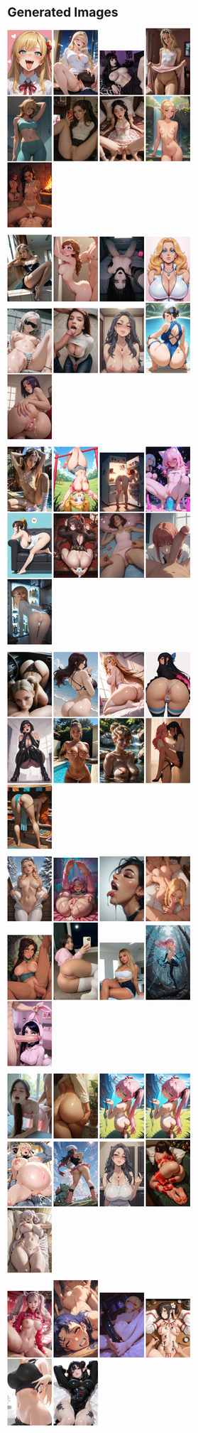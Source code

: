 # Generated Images



<img src="2025_09_11_01_thumb.webp" width="100"/> <img src="2025_09_11_02_thumb.webp" width="100"/> <img src="2025_09_11_03_thumb.webp" width="100"/> <img src="2025_09_11_04_thumb.webp" width="100"/> <img src="2025_09_11_05_thumb.webp" width="100"/> <img src="2025_09_11_06_thumb.webp" width="100"/> <img src="2025_09_11_07_thumb.webp" width="100"/> <img src="2025_09_11_08_thumb.webp" width="100"/> <img src="2025_09_11_09_thumb.webp" width="100"/>

<img src="2025_09_11_10_thumb.webp" width="100"/> <img src="2025_09_11_11_thumb.webp" width="100"/> <img src="2025_09_11_12_thumb.webp" width="100"/> <img src="2025_09_11_13_thumb.webp" width="100"/> <img src="2025_09_11_14_thumb.webp" width="100"/> <img src="2025_09_11_15_thumb.webp" width="100"/> <img src="2025_09_11_16_thumb.webp" width="100"/> <img src="2025_09_11_17_thumb.webp" width="100"/> <img src="2025_09_11_18_thumb.webp" width="100"/>

<img src="2025_09_11_19_thumb.webp" width="100"/> <img src="2025_09_11_20_thumb.webp" width="100"/> <img src="2025_09_11_21_thumb.webp" width="100"/> <img src="2025_09_11_22_thumb.webp" width="100"/> <img src="2025_09_11_23_thumb.webp" width="100"/> <img src="2025_09_11_24_thumb.webp" width="100"/> <img src="2025_09_11_25_thumb.webp" width="100"/> <img src="2025_09_11_26_thumb.webp" width="100"/> <img src="2025_09_11_27_thumb.webp" width="100"/>

<img src="2025_09_11_28_thumb.webp" width="100"/> <img src="2025_09_11_29_thumb.webp" width="100"/> <img src="2025_09_11_30_thumb.webp" width="100"/> <img src="2025_09_11_31_thumb.webp" width="100"/> <img src="2025_09_11_32_thumb.webp" width="100"/> <img src="2025_09_11_33_thumb.webp" width="100"/> <img src="2025_09_11_34_thumb.webp" width="100"/> <img src="2025_09_11_35_thumb.webp" width="100"/> <img src="2025_09_11_36_thumb.webp" width="100"/>

<img src="2025_09_11_37_thumb.webp" width="100"/> <img src="2025_09_11_38_thumb.webp" width="100"/> <img src="2025_09_11_39_thumb.webp" width="100"/> <img src="2025_09_11_40_thumb.webp" width="100"/> <img src="2025_09_11_41_thumb.webp" width="100"/> <img src="2025_09_11_42_thumb.webp" width="100"/> <img src="2025_09_11_43_thumb.webp" width="100"/> <img src="2025_09_11_44_thumb.webp" width="100"/> <img src="2025_09_11_45_thumb.webp" width="100"/>

<img src="2025_09_11_46_thumb.webp" width="100"/> <img src="2025_09_11_47_thumb.webp" width="100"/> <img src="2025_09_11_48_thumb.webp" width="100"/> <img src="2025_09_11_49_thumb.webp" width="100"/> <img src="2025_09_11_50_thumb.webp" width="100"/> <img src="2025_09_11_51_thumb.webp" width="100"/> <img src="2025_09_11_52_thumb.webp" width="100"/> <img src="2025_09_11_53_thumb.webp" width="100"/> <img src="2025_09_11_54_thumb.webp" width="100"/>

<img src="2025_09_11_55_thumb.webp" width="100"/> <img src="2025_09_11_56_thumb.webp" width="100"/> <img src="2025_09_11_57_thumb.webp" width="100"/> <img src="2025_09_11_58_thumb.webp" width="100"/> <img src="2025_09_11_59_thumb.webp" width="100"/> <img src="2025_09_11_60_thumb.webp" width="100"/>